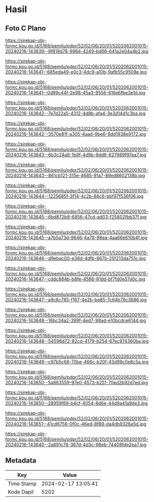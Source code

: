 # Hasil

## Foto C Plano

https://sirekap-obj-formc.kpu.go.id/5168/pemilu/pdpr/52/02/06/20/01/5202062001015-20240216-143639--9f818d78-9984-4249-bd66-641a2e04a4b2.jpg

https://sirekap-obj-formc.kpu.go.id/5168/pemilu/pdpr/52/02/06/20/01/5202062001015-20240216-143641--685eda49-e0c3-4dc9-a10b-9afb55c9508e.jpg

https://sirekap-obj-formc.kpu.go.id/5168/pemilu/pdpr/52/02/06/20/01/5202062001015-20240216-143641--0d99c44f-2e98-45a3-9556-616e6fbe3e1d.jpg

https://sirekap-obj-formc.kpu.go.id/5168/pemilu/pdpr/52/02/06/20/01/5202062001015-20240216-143642--7e7d22a5-4312-4d8b-afa4-3e3d14d1c3ba.jpg

https://sirekap-obj-formc.kpu.go.id/5168/pemilu/pdpr/52/02/06/20/01/5202062001015-20240216-143642--3570e81f-a305-4aad-9be6-9dd1938e9172.jpg

https://sirekap-obj-formc.kpu.go.id/5168/pemilu/pdpr/52/02/06/20/01/5202062001015-20240216-143643--6b3c24a8-1b9f-4d9b-9dd6-627989f97ea7.jpg

https://sirekap-obj-formc.kpu.go.id/5168/pemilu/pdpr/52/02/06/20/01/5202062001015-20240216-143643--861cb121-315e-4685-91a7-89ed8602138b.jpg

https://sirekap-obj-formc.kpu.go.id/5168/pemilu/pdpr/52/02/06/20/01/5202062001015-20240216-143644--1225685f-3f14-4c2b-86c6-bbf97f536f06.jpg

https://sirekap-obj-formc.kpu.go.id/5168/pemilu/pdpr/52/02/06/20/01/5202062001015-20240216-143645--6bd872b8-6856-47cd-ad03-f25802fbb37f.jpg

https://sirekap-obj-formc.kpu.go.id/5168/pemilu/pdpr/52/02/06/20/01/5202062001015-20240216-143645--a7b5a73d-9646-4a78-98ea-4aa66e610b4f.jpg

https://sirekap-obj-formc.kpu.go.id/5168/pemilu/pdpr/52/02/06/20/01/5202062001015-20240216-143646--d9ebac00-e38d-4dfb-867b-25f213da751c.jpg

https://sirekap-obj-formc.kpu.go.id/5168/pemilu/pdpr/52/02/06/20/01/5202062001015-20240216-143647--cddc884b-b8fe-4586-81dd-bf7fd0e57a0c.jpg

https://sirekap-obj-formc.kpu.go.id/5168/pemilu/pdpr/52/02/06/20/01/5202062001015-20240216-143647--a9c6c785-f167-4e2b-be85-7c64b76c3686.jpg

https://sirekap-obj-formc.kpu.go.id/5168/pemilu/pdpr/52/02/06/20/01/5202062001015-20240216-143648--16bc34a2-399f-4ed7-98ad-e10bcdce6144.jpg

https://sirekap-obj-formc.kpu.go.id/5168/pemilu/pdpr/52/02/06/20/01/5202062001015-20240216-143648--54596d72-82cd-4179-b254-67ec974360ba.jpg

https://sirekap-obj-formc.kpu.go.id/5168/pemilu/pdpr/52/02/06/20/01/5202062001015-20240216-143649--c97b5c68-70be-466c-b20f-43d99c0e8c5a.jpg

https://sirekap-obj-formc.kpu.go.id/5168/pemilu/pdpr/52/02/06/20/01/5202062001015-20240216-143650--5a883559-97e0-4573-b251-70ed2b92d7ed.jpg

https://sirekap-obj-formc.kpu.go.id/5168/pemilu/pdpr/52/02/06/20/01/5202062001015-20240216-143650--28959f69-b4cf-4054-8d6e-44d9a41a9de3.jpg

https://sirekap-obj-formc.kpu.go.id/5168/pemilu/pdpr/52/02/06/20/01/5202062001015-20240216-143651--41cd6756-0f0c-46ed-8f89-da4db9326a5d.jpg

https://sirekap-obj-formc.kpu.go.id/5168/pemilu/pdpr/52/02/06/20/01/5202062001015-20240216-143640--2a691c76-367d-4d3c-98eb-74408fde2ea7.jpg


## Metadata

| Key        | Value               |
| ---------- | ------------------- |
| Time Stamp | 2024-02-17 13:05:41 |
| Kode Dapil | 5202                |



